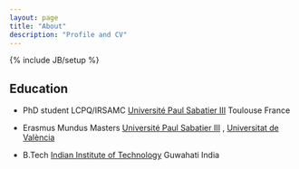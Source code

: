 ```yaml
---
layout: page
title: "About"
description: "Profile and CV"
---
```

{% include JB/setup %}

Education
----------

* PhD student LCPQ/IRSAMC
  [Université Paul Sabatier III](http://www.ups-tlse.fr)
  Toulouse France

* Erasmus Mundus Masters
  [Université Paul Sabatier III](http://www.ups-tlse.fr) ,
  [Universitat de València](http://www.uv.es)

* B.Tech
  [Indian Institute of Technology](http://www.iitg.ernet.in)
  Guwahati India
